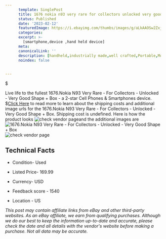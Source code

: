 ```yaml
---
      template: SinglePost
      title: 1676 nokia n93 very rare for collectors unlocked very good shape box
      status: Published
      date: '2023-02-12'
      featuredImage: https://i.ebayimg.com/thumbs/images/g/aLkAAOSw2Zxj3t0D/s-l225.jpg
      categories: 
      excerpt: >-
        [smartphone,device ,hand held device]
      meta:
      canonicalLink: ''
      description: [handheld,industrially made,well crafted,Portable,Mobile,Compact,Convenient,Lightweight,Maneuverable,Man-portable,Miniature,Carriable,Hand-held,Light,Holdable,Transportable,Mobile device,Pocket-sized,On-the-go,Wireless,Cordless,Compact size,Convenient size, smartphone,device ,hand held device]
      noindex: false
      
        
---
```

$

Live life to the fullest 1676.Nokia N93 Very Rare - For Collectors - Unlocked - Very Good Shape + Box - a 2-star Cell Phones & Smartphones device.
$[Click Here](https://www.ebay.com/itm/165922973460?hash=item26a1c7a714%3Ag%3AaLkAAOSw2Zxj3t0D&mkevt=1&mkcid=1&mkrid=711-53200-19255-0&campid=%253CePNCampaignId%253E&customid=%253CreferenceId%253E&toolid=10049) to read more to learn about the shipping costs and additional image urls for the 1676.Nokia N93 Very Rare - For Collectors - Unlocked - Very Good Shape + Box. Shipping cost is undefined. Here is how the product looks ![check vendor page](https://i.ebayimg.com/thumbs/images/g/aLkAAOSw2Zxj3t0D/s-l225.jpg)and the additional images are![1676.Nokia N93 Very Rare - For Collectors - Unlocked - Very Good Shape + Box](https://i.ebayimg.com/images/g/aLkAAOSw2Zxj3t0D/s-l1600.jpg)![check vendor page](https://origin-galleryplus.ebayimg.com/ws/web/165922973460_2_0_1/225x225.jpg,https://origin-galleryplus.ebayimg.com/ws/web/165922973460_3_0_1/225x225.jpg,https://origin-galleryplus.ebayimg.com/ws/web/165922973460_4_0_1/225x225.jpg,https://origin-galleryplus.ebayimg.com/ws/web/165922973460_5_0_1/225x225.jpg,https://origin-galleryplus.ebayimg.com/ws/web/165922973460_6_0_1/225x225.jpg,https://origin-galleryplus.ebayimg.com/ws/web/165922973460_7_0_1/225x225.jpg,https://origin-galleryplus.ebayimg.com/ws/web/165922973460_8_0_1/225x225.jpg,https://origin-galleryplus.ebayimg.com/ws/web/165922973460_9_0_1/225x225.jpg,https://origin-galleryplus.ebayimg.com/ws/web/165922973460_10_0_1/225x225.jpg,https://origin-galleryplus.ebayimg.com/ws/web/165922973460_11_0_1/225x225.jpg)



 ## Technical Facts 



     
      

 - Condition- Used 


      

 - Listed Price- 169.99 


      

 - Currency- USD 


      

 - Feedback score - 1540 


      

 - Location - US 


      
      

 *_This post may contain affiliate links from eBay and other third-party websites. As an eBay affiliate, we earn from qualifying purchases. Although we do our best to keep the information up-to-date and accurate, please check the date and all details with the vendor's website before making a purchase. Not all data may be accurate._*






